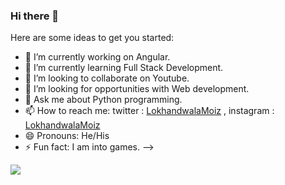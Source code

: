 ### Hi there 👋



Here are some ideas to get you started:

- 🔭 I’m currently working on Angular.
- 🌱 I’m currently learning Full Stack Development.
- 👯 I’m looking to collaborate on Youtube.
- 🤔 I’m looking for opportunities with Web development.
- 💬 Ask me about Python programming.
- 📫 How to reach me: twitter : [LokhandwalaMoiz](https://twitter.com/LokhandwalaMoi1) ,
                       instagram : [LokhandwalaMoiz](https://www.instagram.com/l_moiz/)
- 😄 Pronouns: He/His
- ⚡ Fun fact: I am into games.
-->

<img src ="https://github-readme-stats.vercel.app/api?username=mkingo&&show_icons=true&title_color=ffffff&icon_color=999999&text_color=daf7dc&bg_color=331009">
